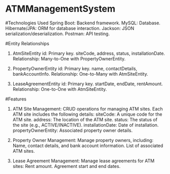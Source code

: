 # ATMManagementSystem

#Technologies Used
Spring Boot: Backend framework.
MySQL: Database.
Hibernate/JPA: ORM for database interaction.
Jackson: JSON serialization/deserialization.
Postman: API testing.

#Entity Relationships

1. AtmSiteEntity
id: Primary key.
siteCode, address, status, installationDate.
Relationship: Many-to-One with PropertyOwnerEntity.

2. PropertyOwnerEntity
id: Primary key.
name, contactDetails, bankAccountInfo.
Relationship: One-to-Many with AtmSiteEntity.

3. LeaseAgreementEntity
id: Primary key.
startDate, endDate, rentAmount.
Relationship: One-to-One with AtmSiteEntity.

#Features
1. ATM Site Management:
CRUD operations for managing ATM sites.
Each ATM site includes the following details:
siteCode: A unique code for the ATM site.
address: The location of the ATM site.
status: The status of the site (e.g., ACTIVE/INACTIVE).
installationDate: Date of installation.
propertyOwnerEntity: Associated property owner details.

2. Property Owner Management:
Manage property owners, including:
Name, contact details, and bank account information.
List of associated ATM sites.

3. Lease Agreement Management:
Manage lease agreements for ATM sites:
Rent amount.
Agreement start and end dates.

